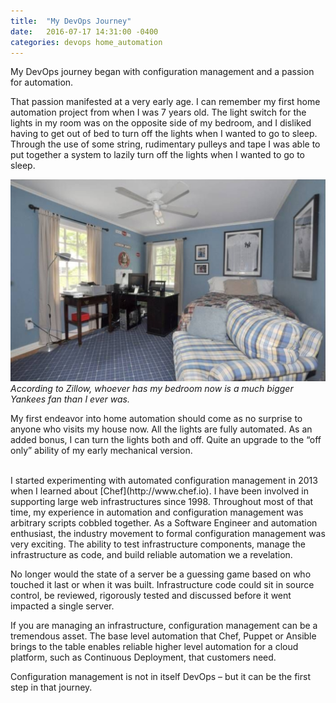 ```yaml
---
title:  "My DevOps Journey"
date:   2016-07-17 14:31:00 -0400
categories: devops home_automation
---
```

My DevOps journey began with configuration management and a passion for automation.

That passion manifested at a very early age.  I can remember my first home automation project from when I was 7 years old.  The light switch for the lights in my room was on the opposite side of my bedroom, and I disliked having to get out of bed to turn off the lights when I wanted to go to sleep.  Through the use of some string, rudimentary pulleys and tape I was able to put together a system to lazily turn off the lights when I wanted to go to sleep.

![Boyhood Bedroom](/images/mybedroom.jpg)
*According to Zillow, whoever has my bedroom now is a much bigger Yankees fan than I ever was.*

My first endeavor into home automation should come as no surprise to anyone who visits my house now.  All the lights are fully automated.  As an added bonus, I can turn the lights both and off.  Quite an upgrade to the “off only” ability of my early mechanical version.

<br>
I started experimenting with automated configuration management in 2013 when I learned about [Chef](http://www.chef.io).  I have been involved in supporting large web infrastructures since 1998.  Throughout most of that time, my experience in automation and configuration management was arbitrary scripts cobbled together.  As a Software Engineer and automation enthusiast, the industry movement to formal configuration management was very exciting.  The ability to test infrastructure components, manage the infrastructure as code, and build reliable automation we a revelation.

No longer would the state of a server be a guessing game based on who touched it last or when it was built.  Infrastructure code could sit in source control, be reviewed, rigorously tested and discussed before it went impacted a single server.

If you are managing an infrastructure, configuration management can be a tremendous asset.  The base level automation that Chef, Puppet or Ansible brings to the table enables reliable higher level automation for a cloud platform, such as Continuous Deployment, that customers need.

Configuration management is not in itself DevOps – but it can be the first step in that journey.
